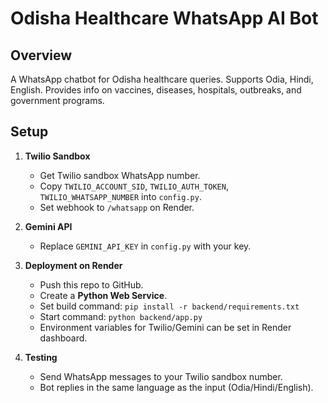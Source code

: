 # Odisha Healthcare WhatsApp AI Bot

## Overview
A WhatsApp chatbot for Odisha healthcare queries. Supports Odia, Hindi, English.
Provides info on vaccines, diseases, hospitals, outbreaks, and government programs.

## Setup

1. **Twilio Sandbox**
   - Get Twilio sandbox WhatsApp number.
   - Copy `TWILIO_ACCOUNT_SID`, `TWILIO_AUTH_TOKEN`, `TWILIO_WHATSAPP_NUMBER` into `config.py`.
   - Set webhook to `/whatsapp` on Render.

2. **Gemini API**
   - Replace `GEMINI_API_KEY` in `config.py` with your key.

3. **Deployment on Render**
   - Push this repo to GitHub.
   - Create a **Python Web Service**.
   - Set build command: `pip install -r backend/requirements.txt`
   - Start command: `python backend/app.py`
   - Environment variables for Twilio/Gemini can be set in Render dashboard.

4. **Testing**
   - Send WhatsApp messages to your Twilio sandbox number.
   - Bot replies in the same language as the input (Odia/Hindi/English).
